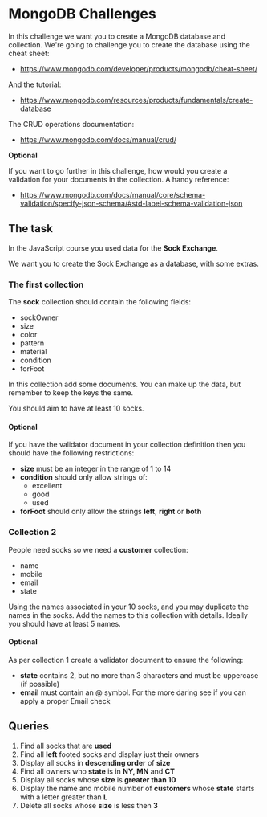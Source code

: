 # MongoDB Challenges

In this challenge we want you to create a MongoDB database and collection.  We're going to challenge you to create the database using the cheat sheet:
* https://www.mongodb.com/developer/products/mongodb/cheat-sheet/

And the tutorial:
* https://www.mongodb.com/resources/products/fundamentals/create-database

The CRUD operations documentation:
* https://www.mongodb.com/docs/manual/crud/

**Optional**

If you want to go further in this challenge, how would you create a validation for your documents in the collection.  A handy reference:
* https://www.mongodb.com/docs/manual/core/schema-validation/specify-json-schema/#std-label-schema-validation-json

## The task

In the JavaScript course you used data for the **Sock Exchange**.

We want you to create the Sock Exchange as a database, with some extras.

### The first collection

The **sock** collection should contain the following fields:
* sockOwner
* size
* color
* pattern
* material
* condition
* forFoot

In this collection add some documents.  You can make up the data, but remember to keep the keys the same.

You should aim to have at least 10 socks.

#### Optional

If you have the validator document in your collection definition then you should have the following restrictions:

* **size** must be an integer in the range of 1 to 14
* **condition** should only allow strings of:
    * excellent
    * good
    * used
* **forFoot** should only allow the strings **left**, **right** or **both**

### Collection 2

People need socks so we need a **customer** collection:
* name
* mobile
* email
* state

Using the names associated in your 10 socks, and you may duplicate the names in the socks.  Add the names to this collection with details.  Ideally you should have at least 5 names.

#### Optional

As per collection 1 create a validator document to ensure the following:
* **state** contains 2, but no more than 3 characters and must be uppercase (if possible)
* **email** must contain an @ symbol.  For the more daring see if you can apply a proper Email check

## Queries

1. Find all socks that are **used**
2. Find all **left** footed socks and display just their owners
3. Display all socks in **descending order** of **size**
4. Find all owners who **state** is in **NY, MN** and **CT**
5. Display all socks whose **size** is **greater than 10**
6. Display the name and mobile number of **customers** whose **state** starts with a letter greater than **L**
7. Delete all socks whose **size** is less then **3**